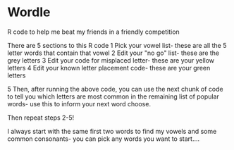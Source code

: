 # Wordle
R code to help me beat my friends in a friendly competition

There are 5 sections to this R code
 1 Pick your vowel list- these are all the 5 letter words that contain that vowel
 2 Edit your "no go" list- these are the grey letters
 3 Edit your code for misplaced letter- these are your yellow letters
 4 Edit your known letter placement code- these are your green letters
  
 5 Then, after running the above code, you can use the next chunk of code to tell you which letters are most common in the remaining list of popular words- use this to inform your next word choose.
  
 Then repeat steps 2-5!  
 
 I always start with the same first two words to find my vowels and some common consonants- you can pick any words you want to start....
